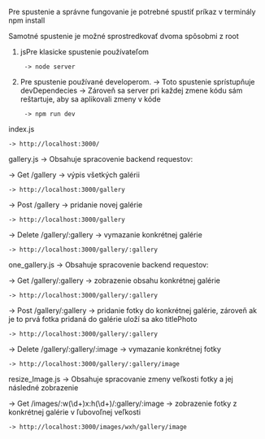 Pre spustenie a správne fungovanie je potrebné spustiť príkaz v terminály 
npm install 

Samotné spustenie je možné sprostredkovať dvoma spôsobmi z root
1. jsPre klasicke spustenie používateľom

		-> node server
	
2. Pre spustenie používané developerom.
	-> Toto spustenie sprístupňuje devDependecies
	-> Zároveň sa server pri každej zmene kódu sám reštartuje, aby sa aplikovali zmeny v kóde

   		-> npm run dev

index.js 

	-> http://localhost:3000/

gallery.js 
-> Obsahuje spracovenie backend requestov:

-> Get /gallery -> výpis všetkých galérii

	-> http://localhost:3000/gallery
  	
-> Post /gallery -> pridanie novej galérie
	
 	-> http://localhost:3000/gallery		

-> Delete /gallery/:gallery -> vymazanie konkrétnej galérie

	-> http://localhost:3000/gallery/:gallery

one_gallery.js 
-> Obsahuje spracovenie backend requestov:

-> Get /gallery/:gallery -> zobrazenie obsahu konkrétnej galérie

	-> http://localhost:3000/gallery/:gallery
-> Post /gallery/:gallery -> pridanie fotky do konkrétnej galérie, zároveň ak je to prvá fotka pridaná do galérie uloží sa ako titlePhoto

	-> http://localhost:3000/gallery/:gallery
-> Delete /gallery/:gallery/:image -> vymazanie konkrétnej fotky

 	-> http://localhost:3000/gallery/:gallery/image

resize_Image.js
-> Obsahuje spracovanie zmeny veľkosti fotky a jej následné zobrazenie

-> Get /images/:w(\\d+)x:h(\\d+)/:gallery/:image -> zobrazenie fotky z konkrétnej galérie v ľubovoľnej veľkosti

	-> http://localhost:3000/images/wxh/gallery/image



	
